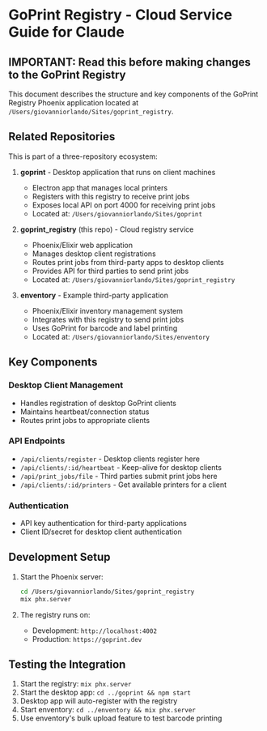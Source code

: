 # GoPrint Registry - Cloud Service Guide for Claude

## IMPORTANT: Read this before making changes to the GoPrint Registry

This document describes the structure and key components of the GoPrint Registry Phoenix application located at `/Users/giovanniorlando/Sites/goprint_registry`.

## Related Repositories

This is part of a three-repository ecosystem:

1. **goprint** - Desktop application that runs on client machines
   - Electron app that manages local printers
   - Registers with this registry to receive print jobs
   - Exposes local API on port 4000 for receiving print jobs
   - Located at: `/Users/giovanniorlando/Sites/goprint`

2. **goprint_registry** (this repo) - Cloud registry service
   - Phoenix/Elixir web application
   - Manages desktop client registrations
   - Routes print jobs from third-party apps to desktop clients
   - Provides API for third parties to send print jobs
   - Located at: `/Users/giovanniorlando/Sites/goprint_registry`

3. **enventory** - Example third-party application
   - Phoenix/Elixir inventory management system
   - Integrates with this registry to send print jobs
   - Uses GoPrint for barcode and label printing
   - Located at: `/Users/giovanniorlando/Sites/enventory`

## Key Components

### Desktop Client Management
- Handles registration of desktop GoPrint clients
- Maintains heartbeat/connection status
- Routes print jobs to appropriate clients

### API Endpoints
- `/api/clients/register` - Desktop clients register here
- `/api/clients/:id/heartbeat` - Keep-alive for desktop clients
- `/api/print_jobs/file` - Third parties submit print jobs here
- `/api/clients/:id/printers` - Get available printers for a client

### Authentication
- API key authentication for third-party applications
- Client ID/secret for desktop client authentication

## Development Setup

1. Start the Phoenix server:
   ```bash
   cd /Users/giovanniorlando/Sites/goprint_registry
   mix phx.server
   ```

2. The registry runs on:
   - Development: `http://localhost:4002`
   - Production: `https://goprint.dev`

## Testing the Integration

1. Start the registry: `mix phx.server`
2. Start the desktop app: `cd ../goprint && npm start`
3. Desktop app will auto-register with the registry
4. Start enventory: `cd ../enventory && mix phx.server`
5. Use enventory's bulk upload feature to test barcode printing
